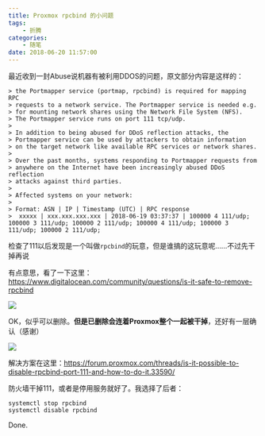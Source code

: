 ```yaml
---
title: Proxmox rpcbind 的小问题
tags: 
    - 折腾
categories:
    - 随笔
date: 2018-06-20 11:57:00
---
```


最近收到一封Abuse说机器有被利用DDOS的问题，原文部分内容是这样的：

```
> the Portmapper service (portmap, rpcbind) is required for mapping RPC
> requests to a network service. The Portmapper service is needed e.g.
> for mounting network shares using the Network File System (NFS).
> The Portmapper service runs on port 111 tcp/udp.
> 
> In addition to being abused for DDoS reflection attacks, the
> Portmapper service can be used by attackers to obtain information
> on the target network like available RPC services or network shares.
> 
> Over the past months, systems responding to Portmapper requests from
> anywhere on the Internet have been increasingly abused DDoS reflection
> attacks against third parties.
> 
> Affected systems on your network:
> 
> Format: ASN | IP | Timestamp (UTC) | RPC response
>  xxxxx | xxx.xxx.xxx.xxx | 2018-06-19 03:37:37 | 100000 4 111/udp; 100000 3 111/udp; 100000 2 111/udp; 100000 4 111/udp; 100000 3 111/udp; 100000 2 111/udp;
```

检查了111以后发现是一个叫做`rpcbind`的玩意，但是谁搞的这玩意呢……不过先干掉再说

有点意思，看了一下这里：https://www.digitalocean.com/community/questions/is-it-safe-to-remove-rpcbind

![](media/rpcbind_ddos/digitalocean.jpg)

OK，似乎可以删除。**但是已删除会连着Proxmox整个一起被干掉**，还好有一层确认（感谢）

![](media/rpcbind_ddos/confirm.jpg)


解决方案在这里：https://forum.proxmox.com/threads/is-it-possible-to-disable-rpcbind-port-111-and-how-to-do-it.33590/

防火墙干掉111，或者是停用服务就好了。我选择了后者：

```
systemctl stop rpcbind 
systemctl disable rpcbind
```

Done.

